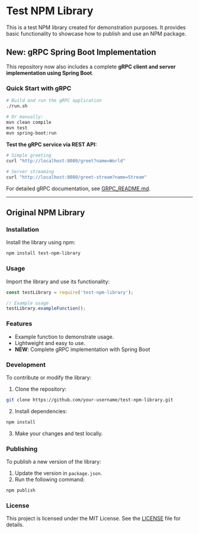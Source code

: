 # Test NPM Library

This is a test NPM library created for demonstration purposes. It provides basic functionality to showcase how to publish and use an NPM package.

## New: gRPC Spring Boot Implementation

This repository now also includes a complete **gRPC client and server implementation using Spring Boot**. 

### Quick Start with gRPC

```bash
# Build and run the gRPC application
./run.sh

# Or manually:
mvn clean compile
mvn test
mvn spring-boot:run
```

**Test the gRPC service via REST API:**
```bash
# Simple greeting
curl "http://localhost:8080/greet?name=World"

# Server streaming
curl "http://localhost:8080/greet-stream?name=Stream"
```

For detailed gRPC documentation, see [GRPC_README.md](./GRPC_README.md).

---

## Original NPM Library

### Installation

Install the library using npm:

```bash
npm install test-npm-library
```

### Usage

Import the library and use its functionality:

```javascript
const testLibrary = require('test-npm-library');

// Example usage
testLibrary.exampleFunction();
```

### Features

- Example function to demonstrate usage.
- Lightweight and easy to use.
- **NEW**: Complete gRPC implementation with Spring Boot

### Development

To contribute or modify the library:

1. Clone the repository:
  ```bash
  git clone https://github.com/your-username/test-npm-library.git
  ```
2. Install dependencies:
  ```bash
  npm install
  ```
3. Make your changes and test locally.

### Publishing

To publish a new version of the library:

1. Update the version in `package.json`.
2. Run the following command:
  ```bash
  npm publish
  ```

### License

This project is licensed under the MIT License. See the [LICENSE](./LICENSE) file for details.